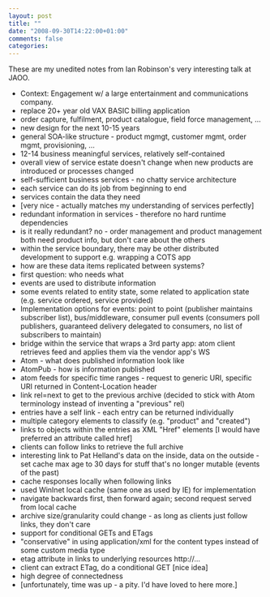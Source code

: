 ```yaml
---
layout: post
title: ""
date: "2008-09-30T14:22:00+01:00"
comments: false
categories: 
---
```


<p>These are my unedited notes from Ian Robinson's very interesting talk at JAOO.</p>

<ul>
<li>Context: Engagement w/ a large entertainment and communications company.</li>
<li>replace 20+ year old VAX BASIC billing application</li>
<li>order capture, fulfilment, product catalogue, field force management, …</li>
<li>new design for the next 10-15 years</li>
<li>general SOA-like structure - product mgmgt, customer mgmt, order mgmt, provisioning, …</li>
<li>12-14 business meaningful services, relatively self-contained</li>
<li>overall view of service estate doesn't change when new products are introduced or processes changed</li>
<li>self-sufficient business services - no chatty service architecture</li>
<li>each service can do its job from beginning to end</li>
<li>services contain the data they need</li>
<li>[very nice - actually matches my understanding of services perfectly]</li>
<li>redundant information in services - therefore no hard runtime dependencies </li>
<li>is it really redundant? no - order management and product management both need product info, but don't care about the others</li>
<li>within the service boundary, there may be other distributed development to support e.g. wrapping a COTS app</li>
<li>how are these data items replicated between systems?</li>
<li>first question: who needs what</li>
<li>events are used to distribute information</li>
<li>some events related to entity state, some related to application state (e.g. service ordered, service provided)</li>
<li>Implementation options for events: point to point (publisher maintains subscriber list), bus/middleware, consumer pull events (consumers poll publishers, guaranteed delivery delegated to consumers, no list of subscribers to maintain)</li>
<li>bridge within the service that wraps a 3rd party app: atom client retrieves feed and applies them via the vendor app's WS </li>
<li>Atom - what does published information look like</li>
<li>AtomPub - how is information published</li>
<li>atom feeds for specific time ranges - request to generic URI, specific URI returned in Content-Location header</li>
<li>link rel=next to get to the previous archive (decided to stick with Atom terminology instead of inventing a "previous" rel)</li>
<li>entries have a self link - each entry can be returned individually</li>
<li>multiple category elements to classify (e.g. "product" and "created")</li>
<li>links to objects within the entries as XML "Href" elements [I would have preferred an attribute called href]</li>
<li>clients can follow links to retrieve the full archive</li>
<li>interesting link to Pat Helland's data on the inside, data on the outside - set cache max age to 30 days for stuff that's no longer mutable (events of the past)</li>
<li>cache responses locally when following links</li>
<li>used WinInet local cache (same one as used by IE) for implementation</li>
<li>navigate backwards first, then forward again; second request served from local cache</li>
<li>archive size/granularity could change - as long as clients just follow links, they don't care</li>
<li>support for conditional GETs and ETags</li>
<li>"conservative" in using application/xml for the content types instead of some custom media type</li>
<li>etag attribute in links to underlying resources <link etag="6" />http://...</li>
<li>client can extract ETag, do a conditional GET [nice idea]</li>
<li>high degree of connectedness</li>
<li>[unfortunately, time was up - a pity. I'd have loved to here more.]</li>
</ul>


